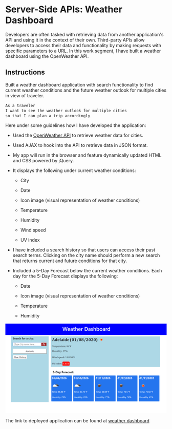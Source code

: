 # Server-Side APIs: Weather Dashboard

Developers are often tasked with retrieving data from another application's API and using it in the context of their own. Third-party APIs allow developers to access their data and functionality by making requests with specific parameters to a URL. In this work segment, I have built a weather dashboard using the OpenWeather API.


## Instructions

Built a weather dashboard application with search functionality to find current weather conditions and the future weather outlook for multiple cities in view of traveler.

```
As a traveler
I want to see the weather outlook for multiple cities
so that I can plan a trip accordingly
```

Here under some guidelines how I have developed the application:

* Used the [OpenWeather API](https://openweathermap.org/api) to retrieve weather data for cities. 

* Used AJAX to hook into the API to retrieve data in JSON format.

* My app will run in the browser and feature dynamically updated HTML and CSS powered by jQuery.

* It displays the following under current weather conditions:

  * City

  * Date

  * Icon image (visual representation of weather conditions)

  * Temperature

  * Humidity

  * Wind speed

  * UV index

* I have included a search history so that users can access their past search terms. Clicking on the city name should perform a new search that returns current and future conditions for that city. 

* Included a 5-Day Forecast below the current weather conditions. Each day for the 5-Day Forecast displays the following:

  * Date

  * Icon image (visual representation of weather conditions)

  * Temperature

  * Humidity

![weather dashboard](./Assets/images/weatherDashboard.PNG)

The link to deployed application can be found at [weather dashboard](https://radeep07.github.io/Weather-Dashboard/)


